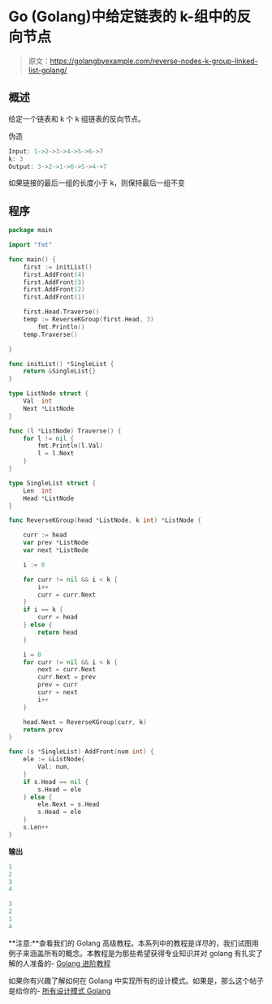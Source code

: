 # Go (Golang)中给定链表的 k-组中的反向节点

> 原文：<https://golangbyexample.com/reverse-nodes-k-group-linked-list-golang/>

## **概述**

给定一个链表和 k 个 k 组链表的反向节点。

伪造

```go
Input: 1->2->3->4->5->6->7
k: 3
Output: 3->2->1->6->5->4->7
```

如果链接的最后一组的长度小于 k，则保持最后一组不变

## **程序**

```go
package main

import "fmt"

func main() {
	first := initList()
	first.AddFront(4)
	first.AddFront(3)
	first.AddFront(2)
	first.AddFront(1)

	first.Head.Traverse()
	temp := ReverseKGroup(first.Head, 3)
        fmt.Println()
	temp.Traverse()

}

func initList() *SingleList {
	return &SingleList{}
}

type ListNode struct {
	Val  int
	Next *ListNode
}

func (l *ListNode) Traverse() {
	for l != nil {
		fmt.Println(l.Val)
		l = l.Next
	}
}

type SingleList struct {
	Len  int
	Head *ListNode
}

func ReverseKGroup(head *ListNode, k int) *ListNode {

	curr := head
	var prev *ListNode
	var next *ListNode

	i := 0

	for curr != nil && i < k {
		i++
		curr = curr.Next
	}
	if i == k {
		curr = head
	} else {
		return head
	}

	i = 0
	for curr != nil && i < k {
		next = curr.Next
		curr.Next = prev
		prev = curr
		curr = next
		i++
	}

	head.Next = ReverseKGroup(curr, k)
	return prev
}

func (s *SingleList) AddFront(num int) {
	ele := &ListNode{
		Val: num,
	}
	if s.Head == nil {
		s.Head = ele
	} else {
		ele.Next = s.Head
		s.Head = ele
	}
	s.Len++
}
```

**输出**

```go
1
2
3
4

3
2
1
4
```

**注意:**查看我们的 Golang 高级教程。本系列中的教程是详尽的，我们试图用例子来涵盖所有的概念。本教程是为那些希望获得专业知识并对 golang 有扎实了解的人准备的- [Golang 进阶教程](https://golangbyexample.com/golang-comprehensive-tutorial/)

如果你有兴趣了解如何在 Golang 中实现所有的设计模式。如果是，那么这个帖子是给你的- [所有设计模式 Golang](https://golangbyexample.com/all-design-patterns-golang/)